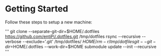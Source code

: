# Getting Started

Follow these steps to setup a new machine:

'''
git clone --separate-git-dir=$HOME/.dotfiles https://github.com/entiPi/.dotfiles.git /tmp/dotfiles
rsync --recursive --verbose --exclude='.git' /tmp/dotfiles/ $HOME/
rm -r /tmp/dotfiles
git --git-dir=$HOME/.dotfiles --work-dir=$HOME submodule update --init --recursive
'''
